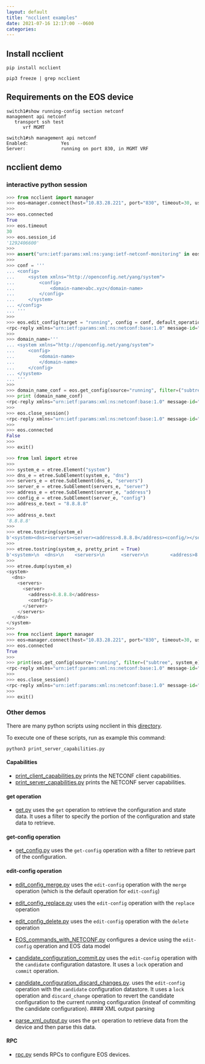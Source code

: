 ```yaml
---
layout: default
title: "ncclient examples"
date: 2021-07-16 12:17:00 --0600
categories:
---
```


## Install ncclient

```shell
pip install ncclient
```

```shell
pip3 freeze | grep ncclient
```

## Requirements on the EOS device

```shell
switch1#show running-config section netconf
management api netconf
   transport ssh test
      vrf MGMT
```

```shell
switch1#sh management api netconf
Enabled:            Yes
Server:             running on port 830, in MGMT VRF
```

## ncclient demo

### interactive python session

```python
>>> from ncclient import manager
>>> eos=manager.connect(host="10.83.28.221", port="830", timeout=30, username="arista", password="arista", hostkey_verify=False)
>>>
>>> eos.connected
True
>>> eos.timeout
30
>>> eos.session_id
'1292406600'
>>>
>>> assert("urn:ietf:params:xml:ns:yang:ietf-netconf-monitoring" in eos.server_capabilities), "NetConf server not compliant with https://tools.ietf.org/html/rfc6022"
>>>
>>> conf = '''
... <config>
...     <system xmlns="http://openconfig.net/yang/system">
...         <config>
...             <domain-name>abc.xyz</domain-name>
...         </config>
...     </system>
... </config>
... '''
>>>
>>> eos.edit_config(target = "running", config = conf, default_operation="merge")
<rpc-reply xmlns="urn:ietf:params:xml:ns:netconf:base:1.0" message-id="urn:uuid:33ca18d3-43b5-4277-a6ce-9a751f74cada"><ok></ok></rpc-reply>
>>>
>>> domain_name='''
... <system xmlns="http://openconfig.net/yang/system">
...     <config>
...         <domain-name>
...         </domain-name>
...     </config>
... </system>
... '''
>>>
>>> domain_name_conf = eos.get_config(source="running", filter=("subtree", domain_name))
>>> print (domain_name_conf)
<rpc-reply xmlns="urn:ietf:params:xml:ns:netconf:base:1.0" message-id="urn:uuid:a43cfae5-3215-4f99-97ce-ff61ca1e285c"><data time-modified="2021-07-11T12:29:49.133333939Z"><system xmlns="http://openconfig.net/yang/system"><config><domain-name>abc.xyz</domain-name></config></system></data></rpc-reply>
>>>
>>> eos.close_session()
<rpc-reply xmlns="urn:ietf:params:xml:ns:netconf:base:1.0" message-id="urn:uuid:1841896a-9c97-467d-aef8-9a405b51d298"><ok></ok></rpc-reply>
>>>
>>> eos.connected
False
>>>
>>> exit()
```

```python
>>> from lxml import etree
>>>
>>> system_e = etree.Element("system")
>>> dns_e = etree.SubElement(system_e, "dns")
>>> servers_e = etree.SubElement(dns_e, "servers")
>>> server_e = etree.SubElement(servers_e, "server")
>>> address_e = etree.SubElement(server_e, "address")
>>> config_e = etree.SubElement(server_e, "config")
>>> address_e.text = "8.8.8.8"
>>>
>>> address_e.text
'8.8.8.8'
>>>
>>> etree.tostring(system_e)
b'<system><dns><servers><server><address>8.8.8.8</address><config/></server></servers></dns></system>'
>>>
>>> etree.tostring(system_e, pretty_print = True)
b'<system>\n  <dns>\n    <servers>\n      <server>\n        <address>8.8.8.8</address>\n        <config/>\n      </server>\n    </servers>\n  </dns>\n</system>\n'
>>>
>>> etree.dump(system_e)
<system>
  <dns>
    <servers>
      <server>
        <address>8.8.8.8</address>
        <config/>
      </server>
    </servers>
  </dns>
</system>
>>>
>>> from ncclient import manager
>>> eos=manager.connect(host="10.83.28.221", port="830", timeout=30, username="arista", password="arista", hostkey_verify=False)
>>> eos.connected
True
>>>
>>> print(eos.get_config(source="running", filter=("subtree", system_e)))
<rpc-reply xmlns="urn:ietf:params:xml:ns:netconf:base:1.0" message-id="urn:uuid:ab16e734-04df-4d4f-8efe-27963ece586c"><data time-modified="2021-07-11T12:29:49.138275819Z"><system xmlns="http://openconfig.net/yang/system"><dns><servers><server><address>8.8.8.8</address><config><address>8.8.8.8</address></config></server></servers></dns></system></data></rpc-reply>
>>>
>>> eos.close_session()
<rpc-reply xmlns="urn:ietf:params:xml:ns:netconf:base:1.0" message-id="urn:uuid:2eed88ee-106b-44d1-b196-f79611512b25"><ok></ok></rpc-reply>
>>>
>>> exit()
```

### Other demos

There are many python scripts using ncclient in this [directory](https://github.com/aristanetworks/openmgmt/tree/main/src/ncclient/).

To execute one of these scripts, run as example this command:

```shell
python3 print_server_capabilities.py
```

#### Capabilities

- [print_client_capabilities.py](https://github.com/aristanetworks/openmgmt/tree/main/src/ncclient/print_client_capabilities.py)
  prints the NETCONF client capabilities.
- [print_server_capabilities.py](https://github.com/aristanetworks/openmgmt/tree/main/src/ncclient/print_server_capabilities.py)
  prints the NETCONF server capabilities.

#### get operation

- [get.py](https://github.com/aristanetworks/openmgmt/tree/main/src/ncclient/get.py) uses the `get` operation to
  retrieve the configuration and state data. It uses a filter to specify the portion of the configuration and state data
  to retrieve.

#### get-config operation

- [get_config.py](https://github.com/aristanetworks/openmgmt/tree/main/src/ncclient/get_config.py) uses the `get-config`
  operation with a filter to retrieve part of the configuration.

#### edit-config operation

- [edit_config_merge.py](https://github.com/aristanetworks/openmgmt/tree/main/src/ncclient/edit_config_merge.py) uses
  the `edit-config` operation with the `merge` operation (which is the default operation for `edit-config`)
- [edit_config_replace.py](https://github.com/aristanetworks/openmgmt/tree/main/src/ncclient/edit_config_replace.py)
  uses the `edit-config` operation with the `replace` operation
- [edit_config_delete.py](https://github.com/aristanetworks/openmgmt/tree/main/src/ncclient/edit_config_delete.py) uses
  the `edit-config` operation with the `delete` operation
- [EOS_commands_with_NETCONF.py](https://github.com/aristanetworks/openmgmt/tree/main/src/ncclient/EOS_commands_with_NETCONF.py)
  configures a device using the `edit-config` operation and EOS data model
- [candidate_configuration_commit.py](https://github.com/aristanetworks/openmgmt/tree/main/src/ncclient/candidate_configuration_commit.py)
  uses the `edit-config` operation with the `candidate` configuration datastore. It uses a `lock` operation and `commit`
  operation.
- [candidate_configuration_discard_changes.py](https://github.com/aristanetworks/openmgmt/tree/main/src/ncclient/candidate_configuration_discard_changes.py).
  uses the `edit-config` operation with the `candidate` configuration datastore. It uses a `lock` operation and
  `discard_change` operation to revert the candidate configuration to the current running configuration (insteaf of
  commiting the candidate configuration).  #### XML output parsing

- [parse_xml_output.py](https://github.com/aristanetworks/openmgmt/tree/main/src/ncclient/parse_xml_output.py) uses the
  `get` operation to retrieve data from the device and then parse this data.

#### RPC

- [rpc.py](https://github.com/aristanetworks/openmgmt/tree/main/src/ncclient/rpc.py) sends RPCs to configure EOS
  devices.
